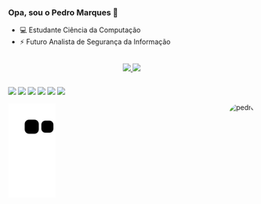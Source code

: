 ### Opa, sou o Pedro Marques 👋
- 💻 Estudante Ciência da Computação
- ⚡ Futuro Analista de Segurança da Informação
##
<div align="center">
  <a href="https://github.com/phxdablio">
  <img height="180em" src="https://github-readme-stats.vercel.app/api?username=phxdablio&show_icons=true&theme=tokyonight&include_all_commits=true&count_private=true"/>
  <img height="180em" src="https://github-readme-stats.vercel.app/api/top-langs/?username=phxdablio&layout=compact&langs_count=7&theme=tokyonight"/>
</div>

##
  <div> 
  <a href="https://instagram.com/MarquesPHX" target="_blank"><img src="https://img.shields.io/badge/-Instagram-%23E4405F?style=for-the-badge&logo=instagram&logoColor=white" target="_blank"></a>
 	<a href="https://www.twitch.tv/phxdablio" target="_blank"><img src="https://img.shields.io/badge/Twitch-9146FF?style=for-the-badge&logo=twitch&logoColor=white" target="_blank"></a>
  <a href="https://twitter.com/phxdablio" target="_blank"><img src="https://img.shields.io/badge/Twitter-1DA1F2?style=for-the-badge&logo=twitter&logoColor=white" target="_blank"></a> 
  <a href="phxdablio#2540" target="_blank"><img src="https://img.shields.io/badge/Discord-7289DA?style=for-the-badge&logo=discord&logoColor=white" target="_blank"></a>
  <a href="https://steamcommunity.com/profiles/76561198834337596" target="_blank"><img src="https://img.shields.io/badge/Steam-000000?style=for-the-badge&logo=steam&logoColor=white"></a>
  <a href="https://store.epicgames.com/u/847df91598424f37ae2991193a4cdfa0" target="_blank"><img src="https://img.shields.io/badge/Epic%20Games-313131?style=for-the-badge&logo=Epic%20Games&logoColor=white"></a>
   
   
  ![Snake animation](https://github.com/rafaballerini/rafaballerini/blob/output/github-contribution-grid-snake.svg)
  <img align="right" alt="pedro" height="150" style="border-radius:50px;" src="https://64.media.tumblr.com/tumblr_mavnqdzzI81qeh39oo1_r2_500.gif">
